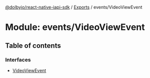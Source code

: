 [@dolbyio/react-native-iapi-sdk](../README.md) / [Exports](../modules.md) / events/VideoViewEvent

# Module: events/VideoViewEvent

## Table of contents

### Interfaces

- [VideoViewEvent](../interfaces/events_VideoViewEvent.VideoViewEvent.md)
